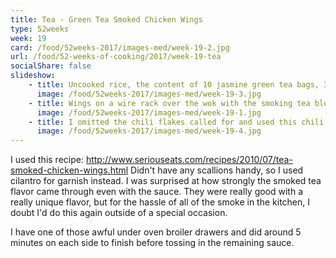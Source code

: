 ```yaml
---
title: Tea - Green Tea Smoked Chicken Wings
type: 52weeks
week: 19
card: /food/52weeks-2017/images-med/week-19-2.jpg
url: /food/52-weeks-of-cooking/2017/week-19-tea
socialShare: false
slideshow:
    - title: Uncooked rice, the content of 10 jasmine green tea bags, 3 star anise, a dozen coriander seeds in an aluminum foil lined wok.
      image: /food/52weeks-2017/images-med/week-19-3.jpg
    - title: Wings on a wire rack over the wok with the smoking tea blend all sort of sealed up in aluminum foil.  It's not a perfectly air tight seal.  Fans and open windows are critical.
      image: /food/52weeks-2017/images-med/week-19-1.jpg
    - title: I omitted the chili flakes called for and used this chili infused honey instead.  75% of the called for honey was from this bottle.  The rest was a normal clover honey.
      image: /food/52weeks-2017/images-med/week-19-4.jpg
---
```

I used this recipe: http://www.seriouseats.com/recipes/2010/07/tea-smoked-chicken-wings.html
Didn't have any scallions handy, so I used cilantro for garnish instead.  I was surprised at how strongly the smoked tea flavor came  through even with the sauce.  They were really good with a really unique flavor, but for the hassle of all of the smoke in the kitchen, I doubt I'd do this again outside of a special occasion.

I have one of those awful under oven broiler drawers and did around 5 minutes on each side to finish before tossing in the remaining sauce.
